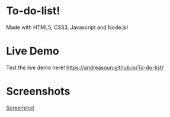 # To-do-list!
Made with HTML5, CSS3, Javascript and Node.js! 

# Live Demo 

Test the live demo here! https://andreasoun.github.io/To-do-list/

# Screenshots

[Screenshot](../../../../Downloads/logos/Capture.PNG)